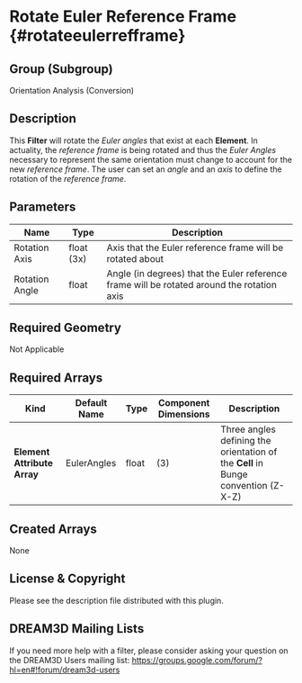 Rotate Euler Reference Frame {#rotateeulerrefframe}
=============

## Group (Subgroup) ##
Orientation Analysis (Conversion)

## Description ##
This **Filter** will rotate the *Euler angles* that exist at each **Element**.  In actuality, the *reference frame* is being rotated and thus the *Euler Angles* necessary to represent the same orientation must change to account for the new *reference frame*.  The user can set an *angle* and an *axis* to define the rotation of the *reference frame*.

## Parameters ##
| Name | Type | Description |
|------|------|------|
| Rotation Axis | float (3x) | Axis that the Euler reference frame will be rotated about |
| Rotation Angle | float | Angle (in degrees) that the Euler reference frame will be rotated around the rotation axis |

## Required Geometry ##
Not Applicable

## Required Arrays ##
| Kind | Default Name | Type | Component Dimensions | Description |
|------|--------------|-------------|---------|-----|
| **Element Attribute Array** | EulerAngles | float | (3) | Three angles defining the orientation of the **Cell** in Bunge convention (Z-X-Z) |

## Created Arrays ##
None

## License & Copyright ##

Please see the description file distributed with this plugin.

## DREAM3D Mailing Lists ##

If you need more help with a filter, please consider asking your question on the DREAM3D Users mailing list:
https://groups.google.com/forum/?hl=en#!forum/dream3d-users


